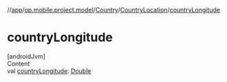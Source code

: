 //[app](../../../../index.md)/[op.mobile.project.model](../../index.md)/[Country](../index.md)/[CountryLocation](index.md)/[countryLongitude](country-longitude.md)



# countryLongitude  
[androidJvm]  
Content  
val [countryLongitude](country-longitude.md): [Double](https://kotlinlang.org/api/latest/jvm/stdlib/kotlin/-double/index.html)  



